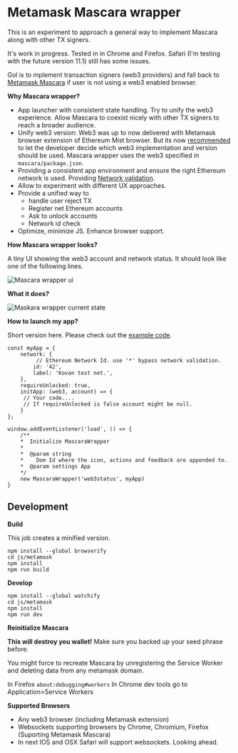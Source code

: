# Metamask Mascara wrapper

This is an experiment to approach a general way to implement Mascara along with other TX signers. 

It's work in progress. Tested in in Chrome and Firefox. Safari (I'm testing with the future version 11.1) still has some issues. 

Gol is to mplement transaction signers (web3 providers) and fall back to [Metamask Mascara](https://github.com/MetaMask/mascara/) if user is not using a web3 enabled browser.

**Why Mascara wrapper?**

* App launcher with consistent state handling. Try to unify the web3 experience. Allow Mascara to coexist nicely with other TX signers to reach a broader audience. 
* Unify web3 version: Web3 was up to now delivered with Metamask browser extension of Ethereum Mist browser. But its now [recommended](https://github.com/MetaMask/faq/blob/master/detecting_metamask.md#deprecation-of-global-web3js) to let the developer decide which web3 implementation and version should be used. Mascara wrapper uses the web3 specified in `mascara/package.json`.
* Providing a consistent app environment and ensure the right Ethereum network is used. Providing [Network validation](https://github.com/MetaMask/faq/blob/master/DEVELOPERS.md#construction_worker-network-check).
* Allow to experiment with different UX approaches. 
* Provide a unified way to 
	* handle user reject TX
	* Register net Ethereum accounts
	* Ask to unlock accounts
	* Network id check
* Optimize, minimize JS. Enhance browser support.

**How Mascara wrapper looks?**

A tiny UI showing the web3 account and network status. It should look like one of the following lines.

![Mascara wrapper ui](https://github.com/digitaldonkey/ethereum/blob/feature-GlobalTransactionSigner/ethereum_txsigner/js/mascara/doc-assets/mascara-wrapper-ui.gif)
 
**What it does?**
 
![Maskara wrapper current state](https://github.com/digitaldonkey/ethereum/blob/feature-GlobalTransactionSigner/ethereum_txsigner/js/mascara/doc-assets/mascara-wrapper-UML.gif)

**How to launch my app?**

Short version here. Please check out the [example code](https://github.com/digitaldonkey/ethereum/blob/feature-GlobalTransactionSigner/ethereum_txsigner/js/mascara/src/index.js). 

```
const myApp = {
	network: {
		 // Ethereum Network Id. use '*' bypass network validation.
		id: '42',
		label: 'Kovan test net.',
	},
	requireUnlocked: true,
	initApp: (web3, account) => {
	 // Your code....
	 // If requireUnlocked is false account might be null.
	}
};

window.addEventListener('load', () => {
	/**
	*  Initialize MascaraWrapper
	*
	*  @param string
	*    Dom Id where the icon, actions and feedback are appended to.
	*  @param settings App
	*/
	new MascaraWrapper('web3status', myApp)
}
```

## Development

**Build**

This job creates a minified version.

```
npm install --global browserify
cd js/metamask
npm install
npm run build
```

**Develop**

```
npm install --global watchify
cd js/metamask
npm install
npm run dev
```

**Reinitialize Mascara**

**This will destroy you wallet!** Make sure you backed up your seed phrase before. 

You might force to recreate Mascara by unregistering the Service Worker and deleting data from any metamask domain.

In Firefox `about:debugging#workers`
In Chrome dev tools go to Application>Service Workers

**Supported Browsers**

* Any web3 browser (including Metamask extension)
* Websockets supporting browsers by Chrome, Chromium, Firefox (Suporting Metamask Mascara)
*  In next IOS and OSX Safari will support websockets. Looking ahead. 

